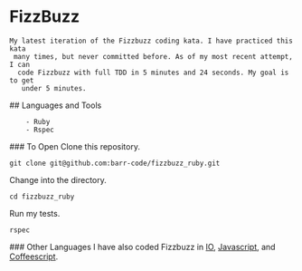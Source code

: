 # FizzBuzz
	My latest iteration of the Fizzbuzz coding kata. I have practiced this kata
	 many times, but never committed before. As of my most recent attempt, I can
	  code Fizzbuzz with full TDD in 5 minutes and 24 seconds. My goal is to get
	   under 5 minutes.

## Languages and Tools
```
	- Ruby
	- Rspec
```

### To Open
Clone this repository.
```
git clone git@github.com:barr-code/fizzbuzz_ruby.git
```

Change into the directory.
```
cd fizzbuzz_ruby
```
Run my tests.
```
rspec
```

### Other Languages
I have also coded Fizzbuzz in [IO](https://github.com/barr-code/fizzbuzz_io.git), [Javascript](https://github.com/barr-code/Javabuzz.git), and [Coffeescript](https://github.com/Scully87/Coffee_Buzz).